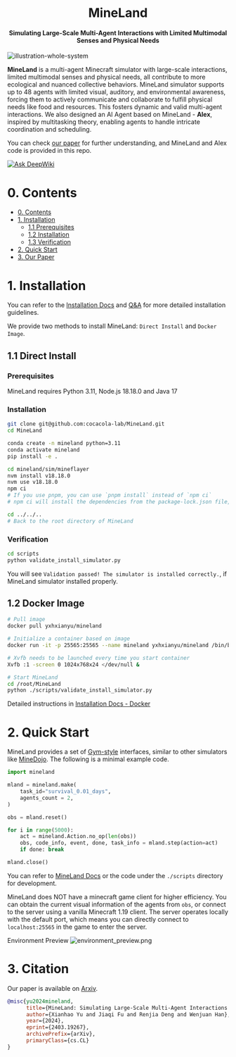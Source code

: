 <div align="center">
    <h1> MineLand </h1>
    <h4> Simulating Large-Scale Multi-Agent Interactions with Limited Multimodal Senses and Physical Needs </h4>
</div>


![illustration-whole-system](./docs/pics/illustration-whole-system-1080p.png)

**MineLand** is a multi-agent Minecraft simulator with large-scale interactions, limited multimodal senses and physical needs, all contribute to more ecological and nuanced collective behaviors. MineLand simulator supports up to 48 agents with limited visual, auditory, and environmental awareness, forcing them to actively communicate and collaborate to fulfill physical needs like food and resources. This fosters dynamic and valid multi-agent interactions. We also designed an AI Agent based on MineLand - **Alex**, inspired by multitasking theory, enabling agents to handle intricate coordination and scheduling.

You can check [our paper](https://arxiv.org/abs/2403.19267) for further understanding, and MineLand and Alex code is provided in this repo.

[![Ask DeepWiki](https://deepwiki.com/badge.svg)](https://deepwiki.com/cocacola-lab/MineLand)

# 0. Contents

- [0. Contents](#0-contents)
- [1. Installation](#1-installation)
  - [1.1 Prerequisites](#11-prerequisites)
  - [1.2 Installation](#12-installation)
  - [1.3 Verification](#13-verification)
- [2. Quick Start](#2-quick-start)
- [3. Our Paper](#3-our-paper)

# 1. Installation

You can refer to the [Installation Docs](./docs/installation.md) and [Q&A](./docs/q&a.md) for more detailed installation guidelines.

We provide two methods to install MineLand: `Direct Install` and `Docker Image`.

## 1.1 Direct Install

### Prerequisites

MineLand requires Python 3.11, Node.js 18.18.0 and Java 17

### Installation

```bash
git clone git@github.com:cocacola-lab/MineLand.git
cd MineLand

conda create -n mineland python=3.11
conda activate mineland
pip install -e .

cd mineland/sim/mineflayer
nvm install v18.18.0
nvm use v18.18.0
npm ci
# If you use pnpm, you can use `pnpm install` instead of `npm ci`
# npm ci will install the dependencies from the package-lock.json file, while npm install will resolve the dependencies from the package.json file.

cd ../../..
# Back to the root directory of MineLand
```

### Verification

```bash
cd scripts
python validate_install_simulator.py
```

You will see `Validation passed! The simulator is installed correctly.`, if MineLand simulator installed properly.

## 1.2 Docker Image

```bash
# Pull image
docker pull yxhxianyu/mineland

# Initialize a container based on image
docker run -it -p 25565:25565 --name mineland yxhxianyu/mineland /bin/bash

# Xvfb needs to be launched every time you start container
Xvfb :1 -screen 0 1024x768x24 </dev/null &

# Start MineLand
cd /root/MineLand
python ./scripts/validate_install_simulator.py
```

Detailed instructions in [Installation Docs - Docker](https://github.com/cocacola-lab/MineLand/blob/main/docs/installation.md#2-docker)

# 2. Quick Start

MineLand provides a set of [Gym-style](https://www.gymlibrary.dev/) interfaces, similar to other simulators like [MineDojo](https://github.com/MineDojo/MineDojo). The following is a minimal example code.

```python
import mineland

mland = mineland.make(
    task_id="survival_0.01_days",
    agents_count = 2,
)

obs = mland.reset()

for i in range(5000):
    act = mineland.Action.no_op(len(obs))
    obs, code_info, event, done, task_info = mland.step(action=act)
    if done: break

mland.close()
```

You can refer to [MineLand Docs](./docs/api.md) or the code under the `./scripts` directory for development.

MineLand does NOT have a minecraft game client for higher efficiency. You can obtain the current visual information of the agents from `obs`, or connect to the server using a vanilla Minecraft 1.19 client. The server operates locally with the default port, which means you can directly connect to `localhost:25565` in the game to enter the server.

Environment Preview
![environment_preview.png](./docs/pics/environment_preview.png)

# 3. Citation

Our paper is available on [Arxiv](https://arxiv.org/abs/2403.19267).

```bibtex
@misc{yu2024mineland,
      title={MineLand: Simulating Large-Scale Multi-Agent Interactions with Limited Multimodal Senses and Physical Needs}, 
      author={Xianhao Yu and Jiaqi Fu and Renjia Deng and Wenjuan Han},
      year={2024},
      eprint={2403.19267},
      archivePrefix={arXiv},
      primaryClass={cs.CL}
}
```
